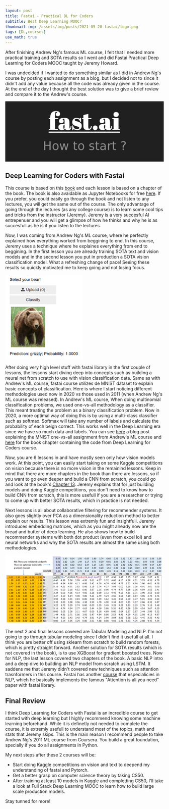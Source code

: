 ```yaml
---
layout: post
title: Fastai - Practical DL for Coders
subtitle: Best Deep Learning MOOC?
thumbnail-img: /assets/img/posts/2021-05-20-fastai/logo.png
tags: [DL,courses]
use_math: true
---
```


After finishing Andrew Ng's famous ML course, I felt that I needed more practical training and SOTA results so I went and did Fastai Practical Deep Learning for Coders MOOC taught by Jeremy Howard. 

I was undecided if I wanted to do something similar as I did in Andrew Ng's course by posting each assignment as a blog, but I decided not to since it didn't add any value because all the code was already given in the course. At the end of the day I thought the best solution was to give a brief review and compare it to the Andrew's course.

![png](/assets/img/posts/2021-05-20-fastai/fastai.png)

## Deep Learning for Coders with Fastai

This course is based on this <a target="_blank" href="https://www.amazon.com/Deep-Learning-Coders-fastai-PyTorch/dp/1492045527">book</a> and each lesson is based on a chapter of the book. The book is also avaidable as Jupyter Notebooks for free <a target="_blank" href="https://github.com/fastai/fastbook">here</a>. If you prefer, you could easily go through the book and not listen to any lectures, you will get the same out of the course. The only advantage of going through the lectures (as any college course) is to learn some cool tips and tricks from the instructor (Jeremy). Jeremy is a very succesful AI entrepenuer and you will get a glimpse of how he thinks and why he is as succesfull as he is if you listen to the lectures. 

Now, I was coming from Andrew Ng's ML course, where he perfectly explained how everything worked from beggining to end. In this course, Jeremy uses a technique where he explaines everything from end to beggining. In the first lesson you are already training SOTA text and vision models and in the second lesson you put in production a SOTA vision classification model. What a refreshing change of pace! Seeing these results so quickly motivated me to keep going and not losing focus. 

![png](/assets/img/posts/2021-05-20-fastai/bear.png)

After doing very high level stuff with fastai library in the first couple of lessons, the lessons start diving deep into concepts such as building a neural net from scratch to use with vision classification data. Same as with Andrew's ML course, fastai course utilizes de MNIST dataset to explain basic concepts of classification. Here is where I start noticing different methodologies used now in 2020 vs those used in 2011 (when Andrew Ng's ML course was released). In Andrew's ML course, When doing multinomial classification problems, we used one-vs-all methodology as a classifier. This meant treating the problem as a binary classification problem. Now in 2020, a more optimal way of doing this is by using a multi-class classifier such as softmax. Softmax will take any number of labels and calculate the probability of each beign correct. This works well in the Deep Learning era since we have so much data and labels. You can see <a target="_blank" href="https://rud0812.github.io/2021-03-21-NN/">here</a> a blog post explaining the MNIST one-vs-all assignment from Andrew's ML course and <a target="_blank" href="https://github.com/fastai/fastbook/blob/master/04_mnist_basics.ipynb">here</a> for the book chapter containing the code from Deep Learning for Coders course.

Now, you are 6 lessons in and have mostly seen only how vision models work. At this point, you can easily start taking on some Kaggle competitions on vision because there is no more vision in the remainind lessons. Keep in mind that there are more chapters in the book than there are lessons, so if you want to go even deeper and build a CNN from scratch, you could go and look at the book's <a target="_blank" href="https://github.com/fastai/fastbook/blob/master/13_convolutions.ipynb">Chapter 13</a>. Jeremy explains that for just building models and doing Kaggle competitions, you don't need to know how to build CNN from scratch, this is more usefull if you are a researcher or trying to come up with better SOTA results, which in practice is not needed.

Next lessons is all about collaborative filtering for recommender systems. It also goes slightly over PCA as a dimensionality reduction method to better explain our results. This lesson was extremly fun and insightfull. Jeremy introduces embedding matrices, which as you might already now are the bread and butter of deep learning. He also shows how to build recommender systems with both dot product (even from excel lol) and neural networks and why the SOTA results are almost the same using both methodologies.

![png](/assets/img/posts/2021-05-20-fastai/colab.png)

The next 2 and final lessons covered are Tabular Modeling and NLP. I'm not going to go through tabular modeling since I didn't find it usefull at all. I think you are better off using sklearn from scratch to build random forests, which is pretty straight forward. Another solution for SOTA results (which is not covered in the book), is to use XGBoost for gradient boosted trees. Now for NLP, the last lesson covered two chapters of the book. A basic NLP intro and a deep dive to building an NLP model from scratch using LSTM. It saddens me that Jeremy didn't covered new techniques such as attention trasnformers in this course. Fastai has another <a target="_blank" href="https://www.fast.ai/2019/07/08/fastai-nlp/">course</a> that especialicies in NLP, which he basically implements the famous "Attention is all you need" paper with fastai library.

## Final Review
I think Deep Learning for Coders with Fastai is an incredible course to get started with deep learning but I highly recommend knowing some machine learning beforehand. While it is definetly not needed to complete the course, it is extremly usefull to understand most of the topics, math and stats that Jeremy skips. This is the main reason I recommend people to take Andrew Ng's 2011 ML course from Coursera. You build a great foundation, specially if you do all assignments in Python.

My next steps after these 2 courses will be:
- Start doing Kaggle competitions on vision and text to deepend my understanding of fastai and Pytorch. 
- Get a better grasp on computer science theory by taking CS50.
- After training at least 10 models in Kaggle and completting CS50, I'll take a look at Full Stack Deep Learning MOOC to learn how to build large scale production models.

Stay tunned for more!


